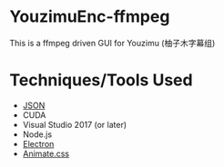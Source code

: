 # YouzimuEnc-ffmpeg
This is a ffmpeg driven GUI for Youzimu (柚子木字幕组)

# Techniques/Tools Used
* [JSON](https://github.com/nlohmann/json)
* CUDA
* Visual Studio 2017 (or later)
* Node.js
* [Electron](https://www.electronjs.org/)
* [Animate.css](https://daneden.github.io/animate.css/)
